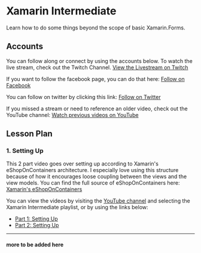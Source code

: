 # Xamarin Intermediate
Learn how to do some things beyond the scope of basic Xamarin.Forms.

## Accounts
You can follow along or connect by using the accounts below. To watch the live stream, check out the Twitch Channel. [View the Livestream on Twitch](https://www.twitch.tv/teachmemobile)

If you want to follow the facebook page, you can do that here: [Follow on Facebook](https://www.facebook.com/TeachMeMobile)

You can follow on twitter by clicking this link: [Follow on Twitter](https://twitter.com/TeachMeMobile1)

If you missed a stream or need to reference an older video, check out the YouTube channel: [Watch previous videos on YouTube](https://www.youtube.com/channel/UCXE1Utcp39zeU_E_sCA8M0w)

## Lesson Plan
### 1. Setting Up
This 2 part video goes over setting up according to Xamarin's eShopOnContainers architecture. I especially love using this structure because of how it encourages loose coupling between the views and the view models. You can find the full source of eShopOnContainers here:
[Xamarin's eShopOnContainers](https://github.com/dotnet-architecture/eShopOnContainers)

You can view the videos by visiting the [YouTube channel](https://www.youtube.com/channel/UCXE1Utcp39zeU_E_sCA8M0w) and selecting the Xamarin Intermediate playlist, or by using the links below:
- [Part 1: Setting Up](https://www.youtube.com/watch?v=3WUk5XasNlw)
- [Part 2: Setting Up](https://www.youtube.com/watch?v=wyK9iTuLL3c)

---

#### more to be added here
